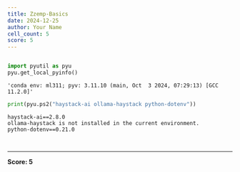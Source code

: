 ```yaml
---
title: Zzemp-Basics
date: 2024-12-25
author: Your Name
cell_count: 5
score: 5
---
```


```python

```


```python
import pyutil as pyu
pyu.get_local_pyinfo()
```




    'conda env: ml311; pyv: 3.11.10 (main, Oct  3 2024, 07:29:13) [GCC 11.2.0]'




```python
print(pyu.ps2("haystack-ai ollama-haystack python-dotenv"))
```

    haystack-ai==2.8.0
    ollama-haystack is not installed in the current environment.
    python-dotenv==0.21.0
    



```python

```


```python

```


---
**Score: 5**